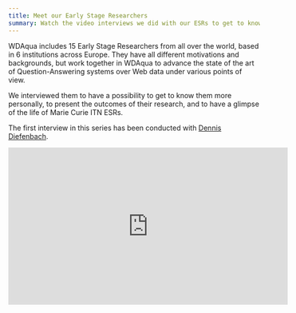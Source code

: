 ```yaml
---
title: Meet our Early Stage Researchers
summary: Watch the video interviews we did with our ESRs to get to know them.
---
```


WDAqua includes 15 Early Stage Researchers from all over the world, based in 6 institutions across Europe.
They have all different motivations and backgrounds, but work together in WDAqua to advance the state of the art of Question-Answering systems over Web data under various points of view.

We interviewed them to have a possibility to get to know them more personally, to present the outcomes of their research, and to have a glimpse of the life of Marie Curie ITN ESRs.

The first interview in this series has been conducted with [Dennis Diefenbach](http://wdaqua.eu/students/dennis-diefenbach/). 

<iframe width="560" height="315" src="https://www.youtube-nocookie.com/embed/e009i333JWI?rel=0" frameborder="0" allow="autoplay; encrypted-media" allowfullscreen></iframe>
